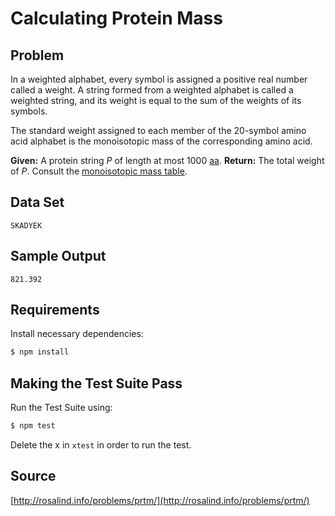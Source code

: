 # Calculating Protein Mass

## Problem
In a weighted alphabet, every symbol is assigned a positive real number called a weight. A string formed from a weighted alphabet is called a weighted string, and its weight is equal to the sum of the weights of its symbols.

The standard weight assigned to each member of the 20-symbol amino acid alphabet is the monoisotopic mass of the corresponding amino acid.

**Given:** A protein string *P* of length at most 1000 [aa](https://en.wikipedia.org/wiki/Amino_acid).
**Return:** The total weight of *P*. Consult the [monoisotopic mass table](https://en.wikipedia.org/wiki/Proteinogenic_amino_acid#Mass_spectrometry).

## Data Set
```
SKADYEK
```

## Sample Output
```
821.392
```

## Requirements
Install necessary dependencies:

```bash
$ npm install
```

## Making the Test Suite Pass
Run the Test Suite using:

```bash
$ npm test
```

Delete the x in `xtest` in order to run the test.

## Source
[http://rosalind.info/problems/prtm/](http://rosalind.info/problems/prtm/)
